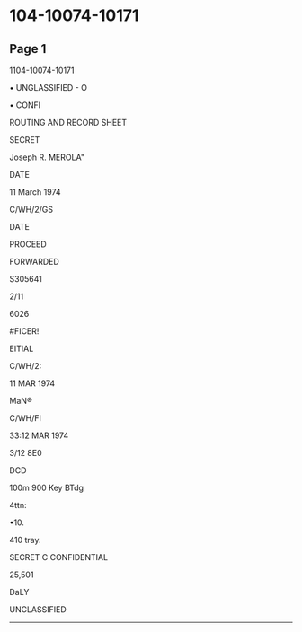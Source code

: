 # 104-10074-10171

## Page 1

1104-10074-10171

• UNGLASSIFIED - O

• CONFI

ROUTING AND RECORD SHEET

SECRET

Joseph R. MEROLA"

DATE

11 March 1974

C/WH/2/GS

DATE

PROCEED

FORWARDED

S305641

2/11

6026

#FICER!

EITIAL

C/WH/2:

11 MAR 1974

MaN®

C/WH/FI

33:12 MAR 1974

3/12 8E0

DCD

100m 900 Key BTdg

4ttn:

•10.

410 tray.

SECRET C CONFIDENTIAL

25,501

DaLY

UNCLASSIFIED

---

